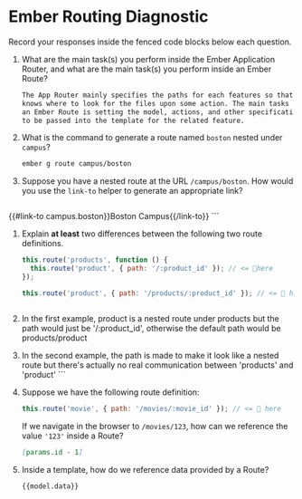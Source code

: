 # Ember Routing Diagnostic

Record your responses inside the fenced code blocks below each question.

1.  What are the main task(s) you perform inside the Ember Application Router,
    and what are the main task(s) you perform inside an Ember Route?

    ```md
    The App Router mainly specifies the paths for each features so that Ember
    knows where to look for the files upon some action. The main tasks inside
    an Ember Route is setting the model, actions, and other specifications
    to be passed into the template for the related feature.
    ```

1.  What is the command to generate a route named `boston` nested under
    `campus`?

    ```md
    ember g route campus/boston
    ```

1.  Suppose you have a nested route at the URL `/campus/boston`. How would you
    use the `link-to` helper to generate an appropriate link?

    ```md
  {{#link-to campus.boston}}Boston Campus{{/link-to}}
    ```

1.  Explain **at least** two differences between the following two route
    definitions.

    ```js
    this.route('products', function () {
      this.route('product', { path: '/:product_id' }); // <= 👀here
    });

    this.route('product', { path: '/products/:product_id' }); // <= 👀 here
    ```

    ```md
  1. In the first example, product is a nested route under products but the path would
  just be '/:product_id', otherwise the default path would be products/product

  2. In the second example, the path is made to make it look like a nested route
  but there's actually no real communication between 'products' and 'product'
    ```

1.  Suppose we have the following route definition:

    ```js
    this.route('movie', { path: '/movies/:movie_id' }); // <= 👀 here
    ```

    If we navigate in the browser to `/movies/123`, how can we reference the
    value `'123'` inside a Route?

    ```md
    [params.id - 1]
    ```

1.  Inside a template, how do we reference data provided by a Route?

    ```md
    {{model.data}}
    ```
